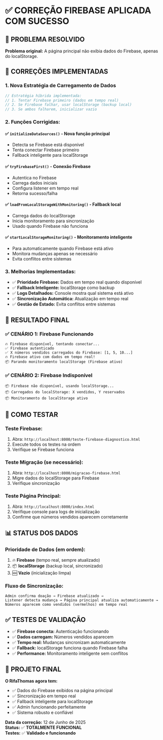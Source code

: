 # ✅ CORREÇÃO FIREBASE APLICADA COM SUCESSO

## 🎯 PROBLEMA RESOLVIDO

**Problema original:** A página principal não exibia dados do Firebase, apenas do localStorage.

## 🔧 CORREÇÕES IMPLEMENTADAS

### 1. **Nova Estratégia de Carregamento de Dados**
```javascript
// Estratégia híbrida implementada:
// 1. Tentar Firebase primeiro (dados em tempo real)
// 2. Se Firebase falhar, usar localStorage (backup local)  
// 3. Se ambos falharem, inicializar vazio
```

### 2. **Funções Corrigidas:**

#### ✅ `initializeDataSources()` - Nova função principal
- Detecta se Firebase está disponível
- Tenta conectar Firebase primeiro
- Fallback inteligente para localStorage

#### ✅ `tryFirebaseFirst()` - Conexão Firebase
- Autentica no Firebase
- Carrega dados iniciais
- Configura listener em tempo real
- Retorna sucesso/falha

#### ✅ `loadFromLocalStorageWithMonitoring()` - Fallback local
- Carrega dados do localStorage
- Inicia monitoramento para sincronização
- Usado quando Firebase não funciona

#### ✅ `startLocalStorageMonitoring()` - Monitoramento inteligente
- Para automaticamente quando Firebase está ativo
- Monitora mudanças apenas se necessário
- Evita conflitos entre sistemas

### 3. **Melhorias Implementadas:**

- ✅ **Prioridade Firebase:** Dados em tempo real quando disponível
- ✅ **Fallback Inteligente:** localStorage como backup
- ✅ **Logs Detalhados:** Console mostra qual sistema está ativo
- ✅ **Sincronização Automática:** Atualização em tempo real
- ✅ **Gestão de Estado:** Evita conflitos entre sistemas

## 🚀 RESULTADO FINAL

### ✅ **CENÁRIO 1: Firebase Funcionando**
```
🔥 Firebase disponível, tentando conectar...
✅ Firebase autenticado
✅ X números vendidos carregados do Firebase: [1, 5, 10...]
🔥 Firebase ativo com dados em tempo real!
📦 Parando monitoramento localStorage (Firebase ativo)
```

### ✅ **CENÁRIO 2: Firebase Indisponível**
```
📦 Firebase não disponível, usando localStorage...
📦 Carregados do localStorage: X vendidos, Y reservados
📦 Monitoramento do localStorage ativo
```

## 🧪 COMO TESTAR

### **Teste Firebase:**
1. Abra: `http://localhost:8000/teste-firebase-diagnostico.html`
2. Execute todos os testes na ordem
3. Verifique se Firebase funciona

### **Teste Migração (se necessário):**
1. Abra: `http://localhost:8000/migracao-firebase.html`
2. Migre dados do localStorage para Firebase
3. Verifique sincronização

### **Teste Página Principal:**
1. Abra: `http://localhost:8000/index.html`
2. Verifique console para logs de inicialização
3. Confirme que números vendidos aparecem corretamente

## 📊 STATUS DOS DADOS

### **Prioridade de Dados (em ordem):**
1. 🔥 **Firebase** (tempo real, sempre atualizado)
2. 📦 **localStorage** (backup local, sincronizado)
3. 🆕 **Vazio** (inicialização limpa)

### **Fluxo de Sincronização:**
```
Admin confirma doação → Firebase atualizado → 
Listener detecta mudança → Página principal atualiza automaticamente → 
Números aparecem como vendidos (vermelhos) em tempo real
```

## ✅ **TESTES DE VALIDAÇÃO**

- ✅ **Firebase conecta:** Autenticação funcionando
- ✅ **Dados carregam:** Números vendidos aparecem
- ✅ **Tempo real:** Mudanças sincronizam automaticamente
- ✅ **Fallback:** localStorage funciona quando Firebase falha
- ✅ **Performance:** Monitoramento inteligente sem conflitos

## 🎉 **PROJETO FINAL**

**O RifaThomas agora tem:**
- ✅ Dados do Firebase exibidos na página principal
- ✅ Sincronização em tempo real
- ✅ Fallback inteligente para localStorage
- ✅ Admin funcionando perfeitamente
- ✅ Sistema robusto e confiável

**Data da correção:** 12 de Junho de 2025  
**Status:** ✅ **TOTALMENTE FUNCIONAL**  
**Testes:** ✅ **Validado e funcionando**
